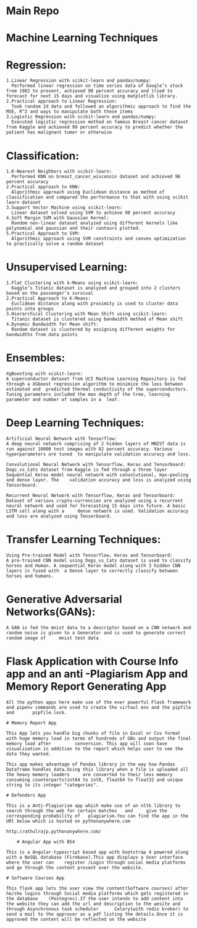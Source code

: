 # Main Repo

# Machine Learning Techniques

# Regression:

	1.Linear Regression with scikit-learn and pandas/numpy:
	  Performed linear regression on time series data of Google’s stock from 1982 to present, achieved 98 percent accuracy and tried to forecast for next 15 days and visualize using matplotlib library.
	2.Practical approach to Linear Regression:
	  Took random 2d data and followed an algorithmic approach to find the MSE, R^2 and ways to manipulate both these items
	3.Logistic Regression with scikit-learn and pandas/numpy:
	  Executed logistic regression method on famous Breast cancer dataset from Kaggle and achieved 99 percent accuracy to predict whether the patient has malignant tumor or otherwise

# Classification:

	1.K-Nearest Neighbors with scikit-learn:
	  Performed KNN on breast_cancer_wisconsin dataset and achieved 96 percent accuracy 
	2.Practical approach to KNN:
	  Algorithmic approach using Euclidean distance as method of classification and compared the performance to that with using scikit learn dataset
	3.Support Vector Machine using scikit-learn:
	  Linear dataset solved using SVM to achieve 98 percent accuracy
	4.Soft Margin SVM with Gaussian Kernel:
	  Random non-linear dataset analyzed using different kernels like polynomial and gaussian and their contours plotted.
	5.Practical Approach to SVM:
	  Algorithmic approach using SVM constraints and convex optimization to practically solve a random dataset
 
# Unsupervised Learning:

	1.Flat Clustering with k-Means using scikit-learn:
	  Kaggle’s Titanic dataset is analyzed and grouped into 2 clusters based on the passenger’s survival 
	2.Practical Approach to K-Means:
	  Euclidean distance along with proximity is used to cluster data points into groups
	3.Hierarchical Clustering with Mean Shift using scikit-learn:
	  Titanic dataset is clustered using bandwidth method of Mean shift
	4.Dynamic Bandwidth for Mean shift:
	  Random dataset is clustered by assigning different weights for bandwidths from data points

# Ensembles:

	XgBoosting with scikit-learn:
	A superconductor dataset from UCI Machine Learning Repository is fed through a XGboost regression algorithm to minimize the loss between estimated and 	predicted thermal conductivity of the superconductors. Tuning parameters included the max depth of the tree, learning parameter and number of samples in a 	leaf.

# Deep Learning Techniques:

	Artificial Neural Network with Tensorflow:
	A deep neural network comprising of 2 hidden layers of MNIST data is run against 10000 test images with 82 percent accuracy. Various hyperparameters are tuned 	to manipulate validation accuracy and loss.

	Convolutional Neural Network with Tensorflow, Keras and Tensorboard:
	Dogs_vs_Cats dataset from Kaggle is fed through a three layer Sequential Keras model neural network with convolutional, max-pooling and dense layer. The 	validation accuracy and loss is analyzed using Tensorboard. 

	Recurrent Neural Network with Tensorflow, Keras and Tensorboard:
	Dataset of various crypto-currencies are analyzed using a recurrent neural network and used for forecasting 15 days into future. A basic LSTM cell along with a 	dense network is used. Validation accuracy and loss are analyzed using Tensorboard.

# Transfer Learning Techniques:

	Using Pre-trained Model with Tensorflow, Keras and Tensorboard:
	A pre-trained CNN model using Dogs_vs_Cats dataset is used to classify horses and Human. A sequential Keras model along with 3 hidden CNN layers is fused with 	a Dense layer to correctly classify between horses and humans.

# Generative Adversarial Networks(GANs):

	A GAN is fed the mnist data to a descriptor based on a CNN network and random noise is given to a Generator and is used to generate correct random image of 	mnist test data

# Flask Application with Course Info app and an anti -Plagiarism App and Memory Report Generating App

	All the python apps here make use of the ever powerful Flask framework and pipenv commands are used to create the virtaul env and the pipfile and 		pipfile.lock.

	# Memory Report App

	This App lets you handle big chunks of file in Excel or Csv format with huge memory load in terms of hundreds of GBs and output the final memory load after 		conversion. This app will soon have visualisation in addition to the report which helps user to see the data they wanted.

	This app makes advantage of Pandas library in the way how Pandas Dataframe handles data.Using this library when a file is uploaded all the heavy memory loaders 	are converted to their less memory consuming counterparts(int64 to int8, float64 to float32 and unique string to its integer "categories".

	# Defenders App

	This is a Anti-Plagiarism app which make use of an nltk library to search through the web for certain matches 	and 	give the corresponding probability of 	plagiarism.You can find the app in the URl below which is hosted on pythonanywhere.com

	http://athulrajp.pythonanywhere.com/

     	# Angular App with BS4

	This is a Angular-typescript based app with bootstrap 4 powered along with a NoSQL database (Firebase).This app displays a User interface where the user can 	register /Login through social media platforms and go through the content present over the website.

	# Software Courses App

	This flask app lets the user view the content(Software courses) after he/she logins through Social media platforms which gets registered in the database	(Postegres).If the user intends to add content into the website they can add the url and description to the wesite and through Asynchronous task scheduler 		Celery(with redis broker) to send a mail to the approver as a pdf listing the details.Once it is approved the content will be reflected on the website

